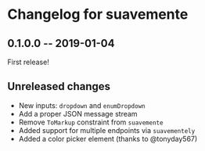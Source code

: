 # Changelog for suavemente

## 0.1.0.0  --  2019-01-04

First release!

## Unreleased changes

- New inputs: `dropdown` and `enumDropdown`
- Add a proper JSON message stream
- Remove `ToMarkup` constraint from `suavemente`
- Added support for multiple endpoints via `suavementely`
- Added a color picker element (thanks to @tonyday567)

